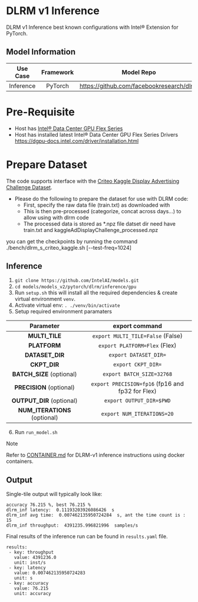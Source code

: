 # DLRM v1 Inference

DLRM v1 Inference best known configurations with Intel® Extension for PyTorch.

## Model Information

| **Use Case** | **Framework** | **Model Repo** | **Branch/Commit/Tag** | **Optional Patch** |
|:---:| :---: |:--------------:|:---------------------:|:------------------:|
|  Inference   |    PyTorch    |       https://github.com/facebookresearch/dlrm        |           -           |         -          |

# Pre-Requisite
* Host has [Intel® Data Center GPU Flex Series](https://ark.intel.com/content/www/us/en/ark/products/series/230021/intel-data-center-gpu-flex-series.html)
* Host has installed latest Intel® Data Center GPU Flex Series Drivers https://dgpu-docs.intel.com/driver/installation.html

# Prepare Dataset
The code supports interface with the [Criteo Kaggle Display Advertising Challenge Dataset](https://ailab.criteo.com/ressources/).
   - Please do the following to prepare the dataset for use with DLRM code:
     - First, specify the raw data file (train.txt) as downloaded with
     - This is then pre-processed (categorize, concat across days...) to allow using with dlrm code
     - The processed data is stored as *.npz file
datset dir need have train.txt and kaggleAdDisplayChallenge_processed.npz

you can get the checkpoints by running the command
./bench/dlrm_s_criteo_kaggle.sh [--test-freq=1024]


## Inference
1. `git clone https://github.com/IntelAI/models.git`
2. `cd models/models_v2/pytorch/dlrm/inference/gpu`
3. Run `setup.sh` this will install all the required dependencies & create virtual environment `venv`.
4. Activate virtual env: `. ./venv/bin/activate`
5. Setup required environment paramaters

| **Parameter**                |                                  **export command**                                  |
|:---------------------------:|:------------------------------------------------------------------------------------:|
| **MULTI_TILE**               | `export MULTI_TILE=False` (False)                                             |
| **PLATFORM**                 | `export PLATFORM=Flex` (Flex)                                                 |
| **DATASET_DIR**              |                               `export DATASET_DIR=`                                  |
| **CKPT_DIR**                 |                               `export CKPT_DIR=`                                     |
| **BATCH_SIZE** (optional)    |                               `export BATCH_SIZE=32768`                                |
| **PRECISION** (optional)     |                               `export PRECISION=fp16` (fp16 and fp32 for Flex)                               |
| **OUTPUT_DIR** (optional)    |                               `export OUTPUT_DIR=$PWD`                               |
|**NUM_ITERATIONS** (optional) |                               `export NUM_ITERATIONS=20`                             |
6. Run `run_model.sh`

> [!NOTE]
> Refer to [CONTAINER.md](CONTAINER.md) for DLRM-v1 inference instructions using docker containers.
## Output

Single-tile output will typically look like:

```
accuracy 76.215 %, best 76.215 %
dlrm_inf latency:  0.11193203926086426  s
dlrm_inf avg time:  0.007462135950724284  s, ant the time count is : 15
dlrm_inf throughput:  4391235.996821996  samples/s
```


Final results of the inference run can be found in `results.yaml` file.
```
results:
 - key: throughput
   value: 4391236.0
   unit: inst/s
 - key: latency
   value: 0.007462135950724283
   unit: s
 - key: accuracy
   value: 76.215
   unit: accuracy
```
